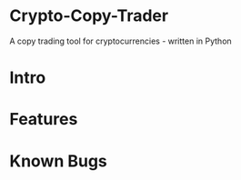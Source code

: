 # Crypto-Copy-Trader
A copy trading tool for cryptocurrencies - written in Python


# Intro

# Features

# Known Bugs
